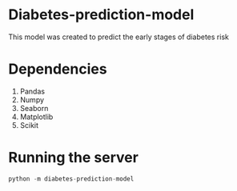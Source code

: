 # Diabetes-prediction-model
This model was created to predict the early stages of diabetes risk

# Dependencies
1. Pandas
2. Numpy
3. Seaborn
4. Matplotlib
5. Scikit

# Running the server
```python
python -m diabetes-prediction-model
```